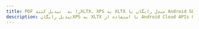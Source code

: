 ---title: PDF را به  تبدیل کنیدXLTX، XPS به XLTX مبدل رایگان یا Android SDKdescription: تبدیل رایگانXPS به XLTX با استفاده از Android Cloud APIs & SDK همچنین اسناد PDF را در Cloud ایجاد، ویرایش و رندر کنید.---